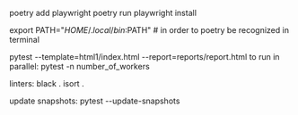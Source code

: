 poetry add playwright
poetry run playwright install

export PATH="$HOME/.local/bin:$PATH"  # in order to poetry be recognized in terminal


pytest --template=html1/index.html --report=reports/report.html
to run in parallel: pytest -n number_of_workers


linters:
black .
isort .

update snapshots: pytest --update-snapshots






